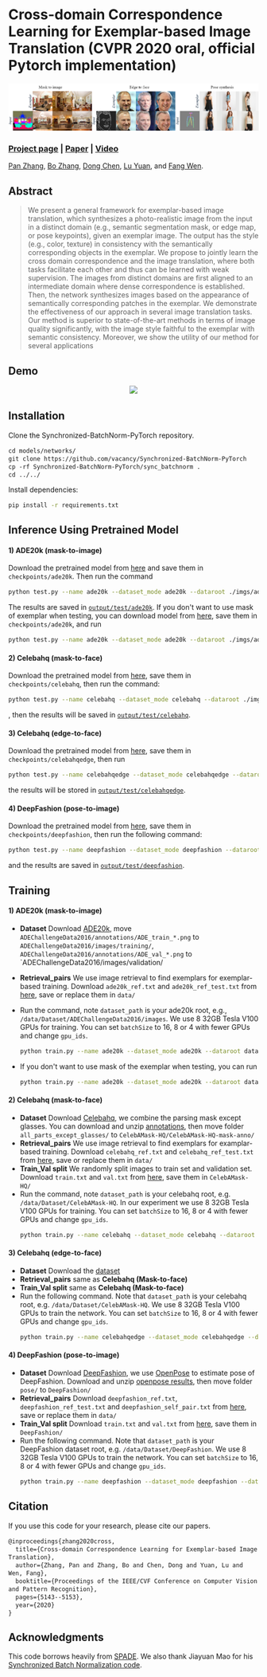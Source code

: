 # Cross-domain Correspondence Learning for Exemplar-based Image Translation (CVPR 2020 oral, official Pytorch implementation)
![Teaser](imgs/teaser.png)
### [Project page](https://panzhang0212.github.io/CoCosNet/) |   [Paper](https://arxiv.org/abs/2004.05571) | [Video](https://www.youtube.com/watch?v=BdopAApRSgo&feature=emb_logo)
<!-- Cross-domain Correspondence Learning for Exemplar-based Image Translation (CVPR 2020 Oral). -->
<!-- <br> -->
[Pan Zhang](https://panzhang0212.github.io/),  [Bo Zhang](https://www.microsoft.com/en-us/research/people/zhanbo/), [Dong Chen](https://www.microsoft.com/en-us/research/people/doch/),  [Lu Yuan](https://www.microsoft.com/en-us/research/people/luyuan/), and [Fang Wen](https://www.microsoft.com/en-us/research/people/fangwen/).
<!-- <br> -->


## Abstract
>We present a general framework for exemplar-based image translation, which synthesizes a photo-realistic image from the input in a distinct domain (e.g., semantic segmentation mask, or edge map, or pose keypoints), given an exemplar image. The output has the style (e.g., color, texture) in consistency with the semantically corresponding objects in the exemplar. We propose to jointly learn the cross domain correspondence and the image translation, where both tasks facilitate each other and thus can be learned with weak supervision. The images from distinct domains are first aligned to an intermediate domain where dense correspondence is established. Then, the network synthesizes images based on the appearance of semantically corresponding patches in the exemplar. We demonstrate the effectiveness of our approach in several image translation tasks. Our method is superior to state-of-the-art methods in terms of image quality significantly, with the image style faithful to the exemplar with semantic consistency. Moreover, we show the utility of our method for several applications

## Demo
<!-- ![Demo](imgs/demo.gif) -->
<p align="center">
  <img src="imgs/demo.gif">
</p>

## Installation
Clone the Synchronized-BatchNorm-PyTorch repository.
```
cd models/networks/
git clone https://github.com/vacancy/Synchronized-BatchNorm-PyTorch
cp -rf Synchronized-BatchNorm-PyTorch/sync_batchnorm .
cd ../../
````
Install dependencies:
```bash
pip install -r requirements.txt
````

## Inference Using Pretrained Model

#### 1) ADE20k (mask-to-image) 
Download the pretrained model from [here](https://drive.google.com/drive/folders/1BEBBENbEr9tutZsyGGc3REUuuOYqf6M3?usp=sharing) and save them in `checkpoints/ade20k`. Then run the command 
````bash
python test.py --name ade20k --dataset_mode ade20k --dataroot ./imgs/ade20k --gpu_ids 0 --nThreads 0 --batchSize 6 --use_attention --maskmix --warp_mask_losstype direct --PONO --PONO_C
````
The results are saved in [`output/test/ade20k`](https://github.com/panzhang0212/CoCosNet_Pytorch/blob/master/output/test/ade20k/0.png). If you don't want to use mask of exemplar when testing, you can download model from [here](https://drive.google.com/drive/folders/1m4LXbOc00cu8hXCgf-_N55AIAE9R__m6?usp=sharing), save them in `checkpoints/ade20k`, and run
```` bash
python test.py --name ade20k --dataset_mode ade20k --dataroot ./imgs/ade20k --gpu_ids 0 --nThreads 0 --batchSize 6 --use_attention --maskmix --noise_for_mask --warp_mask_losstype direct --PONO --PONO_C --which_epoch 90
````

#### 2) Celebahq (mask-to-face)  
Download the pretrained model from [here](https://drive.google.com/drive/folders/16xgIrGzGBKJWbAUROM71wiA1cf7zrQk5?usp=sharing), save them in `checkpoints/celebahq`, then run the command:
````bash
python test.py --name celebahq --dataset_mode celebahq --dataroot ./imgs/celebahq --gpu_ids 0 --nThreads 0 --batchSize 4 --use_attention --maskmix --warp_mask_losstype direct --PONO --PONO_C --warp_bilinear --adaptor_kernel 4
````
, then the results will be saved in [`output/test/celebahq`](https://github.com/panzhang0212/CoCosNet_Pytorch/blob/master/output/test/celebahq/0.png).

#### 3) Celebahq (edge-to-face) 
Download the pretrained model from [here](https://drive.google.com/drive/folders/1SCUrAPsEb6HOx8EtI89ED4wsOR8mrPDF?usp=sharing), save them in `checkpoints/celebahqedge`, then run  
````bash
python test.py --name celebahqedge --dataset_mode celebahqedge --dataroot ./imgs/celebahqedge --gpu_ids 0 --nThreads 0 --batchSize 4 --use_attention --maskmix --PONO --PONO_C --warp_bilinear --adaptor_kernel 4
````
the results will be stored in [`output/test/celebahqedge`](https://github.com/panzhang0212/CoCosNet_Pytorch/blob/master/output/test/celebahqedge/0.png).

#### 4) DeepFashion (pose-to-image)
Download the pretrained model from [here](https://drive.google.com/drive/folders/1vyzTdhQqY9ljsAx4u4xPvytX3wR75GYB?usp=sharing), save them in `checkpoints/deepfashion`, then run the following command:
````bash
python test.py --name deepfashion --dataset_mode deepfashion --dataroot ./imgs/DeepFashion --gpu_ids 0 --nThreads 0 --batchSize 4 --use_attention --PONO --PONO_C --warp_bilinear --no_flip --warp_patch --video_like --adaptor_kernel 4
````
and the results are saved in [`output/test/deepfashion`](https://github.com/panzhang0212/CoCosNet_Pytorch/blob/master/output/test/deepfashion/0.png).

## Training

#### 1) ADE20k (mask-to-image)  
- **Dataset** Download [ADE20k](https://groups.csail.mit.edu/vision/datasets/ADE20K/), move `ADEChallengeData2016/annotations/ADE_train_*.png` to `ADEChallengeData2016/images/training/`, `ADEChallengeData2016/annotations/ADE_val_*.png` to `ADEChallengeData2016/images/validation/

- **Retrieval_pairs** We use image retrieval to find exemplars for exemplar-based training. Download `ade20k_ref.txt` and `ade20k_ref_test.txt` from [here](https://drive.google.com/drive/folders/1BKrEtEE2u5eZgAkviBo0TJJNDM4F4wga?usp=sharing), save or replace them in `data/`

- Run the command, note `dataset_path` is your ade20k root, e.g., `/data/Dataset/ADEChallengeData2016/images`. We use 8 32GB Tesla V100 GPUs for training. You can set `batchSize` to 16, 8 or 4 with fewer GPUs and change `gpu_ids`.
    ````bash
    python train.py --name ade20k --dataset_mode ade20k --dataroot dataset_path --niter 100 --niter_decay 100 --use_attention --maskmix --warp_mask_losstype direct --weight_mask 100.0 --PONO --PONO_C --batchSize 32 --vgg_normal_correct --gpu_ids 0,1,2,3,4,5,6,7
    ````
    
- If you don't want to use mask of the exemplar when testing, you can run 
    ````bash
    python train.py --name ade20k --dataset_mode ade20k --dataroot dataset_path --niter 100 --niter_decay 100 --use_attention --maskmix --noise_for_mask --mask_epoch 150 --warp_mask_losstype direct --weight_mask 100.0 --PONO --PONO_C --vgg_normal_correct --batchSize 32 --gpu_ids 0,1,2,3,4,5,6,7
    ````

#### 2) Celebahq (mask-to-face) 
- **Dataset** Download [Celebahq](https://drive.google.com/file/d/1badu11NqxGf6qM3PTTooQDJvQbejgbTv/view), we combine the parsing mask except glasses. You can download and unzip [annotations](https://drive.google.com/file/d/125MBR5dZcqaCVXnXu-6aJw4nXxFrLvxJ/view?usp=sharing), then move folder `all_parts_except_glasses/` to `CelebAMask-HQ/CelebAMask-HQ-mask-anno/`
- **Retrieval_pairs** We use image retrieval to find exemplars for examplar-based training. Download `celebahq_ref.txt` and `celebahq_ref_test.txt` from [here](https://drive.google.com/drive/folders/1WQmRKRdRb_E-AMh_K-iGcoEYEqll4pWz?usp=sharing), save or replace them in `data/`
- **Train_Val split** We randomly split images to train set and validation set. Download `train.txt` and `val.txt` from [here](https://drive.google.com/drive/folders/1y2vvt3Cy_rh3UdYOY27g1Gxnp9Q_Kgv4?usp=sharing), save them in `CelebAMask-HQ/`
- Run the command, note `dataset_path` is your celebahq root, e.g. `/data/Dataset/CelebAMask-HQ`. In our experiment we use 8 32GB Tesla V100 GPUs for training. You can set `batchSize` to 16, 8 or 4 with fewer GPUs and change `gpu_ids`.
    ````bash
    python train.py --name celebahq --dataset_mode celebahq --dataroot dataset_path --niter 30 --niter_decay 30 --which_perceptual 4_2 --weight_perceptual 0.001 --use_attention --maskmix --warp_mask_losstype direct --weight_mask 100.0 --PONO --PONO_C --vgg_normal_correct --fm_ratio 1.0 --warp_bilinear --warp_cycle_w 0.1 --batchSize 32 --gpu_ids 0,1,2,3,4,5,6,7
    ````

#### 3) Celebahq (edge-to-face)  
- **Dataset** Download the [dataset](https://drive.google.com/file/d/1badu11NqxGf6qM3PTTooQDJvQbejgbTv/view)
- **Retrieval_pairs** same as **Celebahq (Mask-to-face)** 
- **Train_Val split** same as **Celebahq (Mask-to-face)** 
- Run the following command. Note that `dataset_path` is your celebahq root, e.g. `/data/Dataset/CelebAMask-HQ`. We use 8 32GB Tesla V100 GPUs to train the network. You can set `batchSize` to 16, 8 or 4 with fewer GPUs and change `gpu_ids`.
    ````bash
    python train.py --name celebahqedge --dataset_mode celebahqedge --dataroot dataset_path --niter 30 --niter_decay 30 --which_perceptual 4_2 --weight_perceptual 0.001 --use_attention --maskmix --PONO --PONO_C --vgg_normal_correct --fm_ratio 1.0 --warp_bilinear --warp_cycle_w 1 --batchSize 32 --gpu_ids 0,1,2,3,4,5,6,7
    ````

#### 4) DeepFashion (pose-to-image)
- **Dataset** Download [DeepFashion](https://drive.google.com/drive/folders/0B7EVK8r0v71pVDZFQXRsMDZCX1E), we use [OpenPose](https://github.com/Hzzone/pytorch-openpose) to estimate pose of DeepFashion. Download and unzip [openpose results](https://drive.google.com/file/d/1Vzpl3DpHZistiEjXXb0Blk4L12LsDluU/view?usp=sharing), then move folder `pose/` to `DeepFashion/`
- **Retrieval_pairs** Download `deepfashion_ref.txt`, `deepfashion_ref_test.txt` and `deepfashion_self_pair.txt` from [here](https://drive.google.com/drive/folders/1FEMuwWZqk_cuzl7HSSbCrtl1ynIE0zIE?usp=sharing), save or replace them in `data/`
- **Train_Val split** Download `train.txt` and `val.txt` from [here](https://drive.google.com/drive/folders/1kLOeRYZ1wUDzo3eg9ZihJj-yuyDQhp_T?usp=sharing), save them in `DeepFashion/`
- Run the following command. Note that `dataset_path` is your DeepFashion dataset root, e.g. `/data/Dataset/DeepFashion`. We use 8 32GB Tesla V100 GPUs to train the network. You can set `batchSize` to 16, 8 or 4 with fewer GPUs and change `gpu_ids`.
    ````bash
    python train.py --name deepfashion --dataset_mode deepfashion --dataroot dataset_path --niter 50 --niter_decay 50 --which_perceptual 4_2 --weight_perceptual 0.001 --use_attention --real_reference_probability 0.0 --PONO --PONO_C --vgg_normal_correct --fm_ratio 1.0 --warp_bilinear --warp_self_w 100 --no_flip --warp_patch --video_like --batchSize 32 --gpu_ids 0,1,2,3,4,5,6,7
    ````

## Citation
If you use this code for your research, please cite our papers.
```
@inproceedings{zhang2020cross,
  title={Cross-domain Correspondence Learning for Exemplar-based Image Translation},
  author={Zhang, Pan and Zhang, Bo and Chen, Dong and Yuan, Lu and Wen, Fang},
  booktitle={Proceedings of the IEEE/CVF Conference on Computer Vision and Pattern Recognition},
  pages={5143--5153},
  year={2020}
}
```

## Acknowledgments
This code borrows heavily from [SPADE](https://github.com/NVlabs/SPADE). We also thank Jiayuan Mao for his [Synchronized Batch Normalization code](https://github.com/vacancy/Synchronized-BatchNorm-PyTorch).
